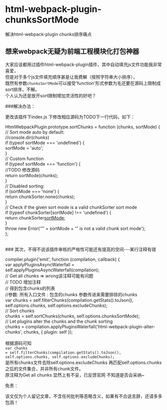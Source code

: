 # html-webpack-plugin-chunksSortMode
解决html-webpack-plugin chunks排序痛点
## 想来webpack无疑为前端工程模块化打包神器

大家应该都用过插件html-webpack-plugin插件，其中自动填充js文件功能我非常喜爱，<br/>
但是对于多个js文件填充顺序甚是让我费解（按照字符串大小排序），<br/>
既然有参数<code>chunksSortMode</code>可以接受'function'形式参数为毛还要在源码上限制成sort排序，不解。<br/>
个人认为还是放开sort限制增加灵活性的好吧？<br/>


###解决办法： 

  更改该插件下index.js 下修改相应源码为TODO下一行代码，如下：<br/>
 
  HtmlWebpackPlugin.prototype.sortChunks = function (chunks, sortMode) {<br/>
  // Sort mode auto by default:<br/>
  //console.dir(chunks)<br/>
  if (typeof sortMode === 'undefined') {<br/>
    sortMode = 'auto';<br/>
  }<br/>
  // Custom function<br/>
  if (typeof sortMode === 'function') {<br/>
    //TODO 修改源码<br/>
    return sortMode(chunks);<br/>
  }<br/>
  // Disabled sorting:<br/>
  if (sortMode === 'none') {<br/>
    return chunkSorter.none(chunks);<br/>
  }<br/>
  // Check if the given sort mode is a valid chunkSorter sort mode<br/>
  if (typeof chunkSorter[sortMode] !== 'undefined') {<br/>
    return chunkSorter[sortMode](chunks);<br/>
  }<br/>
  throw new Error('"' + sortMode + '" is not a valid chunk sort mode');<br/>
};
 
  <br/>
  ### 其次，不得不说该插件审核的严格性可能还有提高的空间---某行注释有错
  <br/>
 
  compiler.plugin('emit', function (compilation, callback) {<br/>
    var applyPluginsAsyncWaterfall = self.applyPluginsAsyncWaterfall(compilation);<br/>
    // Get all chunks => wrong该注释可能有问题<br/>
    // TODO 增加注释<br/>
    // 得到包含chunks的列表<br/>
    //参数:  所有入口文件  :   包含的chunks   参数传进来需要排除的chunks<br/>
    var chunks = self.filterChunks(compilation.getStats().toJson(), self.options.chunks, self.options.excludeChunks);<br/>
    // Sort chunks<br/>
    chunks = self.sortChunks(chunks, self.options.chunksSortMode);<br/>
    // Let plugins alter the chunks and the chunk sorting<br/>
    chunks = compilation.applyPluginsWaterfall('html-webpack-plugin-alter-chunks', chunks, { plugin: self });<br/>
 <br/>
  根据源码可知<br/>
  <code>var chunks = self.filterChunks(compilation.getStats().toJson(), self.options.chunks, self.options.excludeChunks);</code><br/>
  是所有chunks文件去除self.options.excludeChunks 再匹配self.options.chunks之后的文件集合，并非所有chunk文件。<br/>
  原注释为Get all chunks 显然上有不妥，已反馈官网 不知道是否会采纳~<br/>
  
  
  免责： 
  
   该文仅为个人留记文章，不含任何批判等恶略含义，如果有不合适言辞，还请多多包涵！
